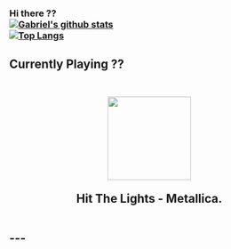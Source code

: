 ### Hi there ??<br>[![Gabriel's github stats](https://github-readme-stats.vercel.app/api?username=gajalves&show_icons=true&theme=dark)](https://github.com/anuraghazra/github-readme-stats)<br>[![Top Langs](https://github-readme-stats.vercel.app/api/top-langs/?username=gajalves&layout=compact&theme=dark)](https://github.com/anuraghazra/github-readme-stats)<br>
## Currently Playing ??<br><p align="center"><br><img width="150" src="https://i.scdn.co/image/ab67616d0000b273b9d81ca2b0884641e321be4f"></p><p align="center"> Hit The Lights - Metallica. </p><br>---
